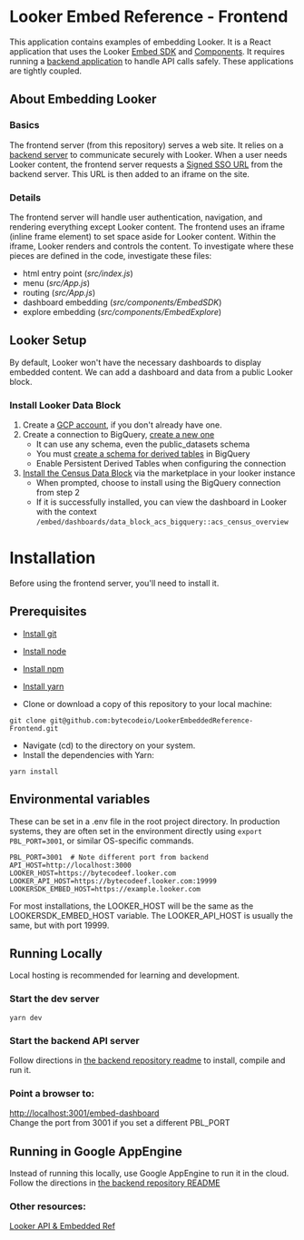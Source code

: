 # Looker Embed Reference - Frontend 

 This application contains examples of embedding Looker.  It is a React application that uses the Looker [Embed SDK](https://docs.looker.com/reference/embed-sdk/embed-sdk-intro) and [Components](https://docs.looker.com/data-modeling/extension-framework/components). It requires running a [backend application](https://github.com/bytecodeio/LookerEmbeddedReference-Backend) to handle API calls safely.  These applications are tightly coupled.

## About Embedding Looker

### Basics
The frontend server (from this repository) serves a web site.  It relies on a [backend server](https://github.com/bytecodeio/LookerEmbeddedReference-Backend) to communicate securely with Looker.  When a user needs Looker content, the frontend server requests a [Signed SSO URL](https://docs.looker.com/reference/embedding/sso-embed) from the backend server.  This URL is then added to an iframe on the site. 

### Details
The frontend server will handle user authentication, navigation, and rendering everything except Looker content.  The frontend uses an iframe (inline frame element) to set space aside for Looker content.  Within the iframe, Looker renders and controls the content.  To investigate where these pieces are defined in the code, investigate these files:

* html entry point (*src/index.js*)
* menu (*src/App.js*)
* routing (*src/App.js*)
* dashboard embedding (*src/components/EmbedSDK*)
* explore embedding (*src/components/EmbedExplore*)

## Looker Setup

By default, Looker won't have the necessary dashboards to display embedded content.  We can add a dashboard and data from a public Looker block.

### Install Looker Data Block
1. Create a [GCP account](https://console.cloud.google.com/getting-started), if you don't already have one.
2. Create a connection to BigQuery, [create a new one](https://docs.looker.com/setup-and-management/database-config/google-bigquery) 
   - It can use any schema, even the public_datasets schema
   - You must [create a schema for derived tables](https://docs.looker.com/setup-and-management/database-config/google-bigquery#creating_a_temporary_dataset_for_persistent_derived_tables) in BigQuery
   - Enable Persistent Derived Tables when configuring the connection
3. [Install the Census Data Block](https://docs.looker.com/data-modeling/looker-blocks#data_blocks) via the marketplace in your looker instance
   - When prompted, choose to install using the BigQuery connection from step 2
   - If it is successfully installed, you can view the dashboard in Looker with the context `/embed/dashboards/data_block_acs_bigquery::acs_census_overview`

# Installation
Before using the frontend server, you'll need to install it.

## Prerequisites
* [Install git](https://git-scm.com/downloads)
* [Install node](https://nodejs.org/en/download/)
* [Install npm](https://docs.npmjs.com/cli/v7/configuring-npm/install)
* [Install yarn](https://classic.yarnpkg.com/lang/en/docs/install)

* Clone or download a copy of this repository to your local machine:
```
git clone git@github.com:bytecodeio/LookerEmbeddedReference-Frontend.git
```

* Navigate (cd) to the directory on your system.
* Install the dependencies with Yarn:
```
yarn install
```
  
## Environmental variables

These can be set in a .env file in the root project directory.  In production systems, they are often set in the environment directly using `export PBL_PORT=3001`, or similar OS-specific commands.

```
PBL_PORT=3001  # Note different port from backend 
API_HOST=http://localhost:3000
LOOKER_HOST=https://bytecodeef.looker.com
LOOKER_API_HOST=https://bytecodeef.looker.com:19999
LOOKERSDK_EMBED_HOST=https://example.looker.com   
```
For most installations, the LOOKER_HOST will be the same as the LOOKERSDK_EMBED_HOST variable. The LOOKER_API_HOST is usually the same, but with port 19999.

## Running Locally

Local hosting is recommended for learning and development.

### Start the dev server
```
yarn dev 
```

### Start the backend API server

Follow directions in [the backend repository readme](https://github.com/bytecodeio/LookerEmbeddedReference-Backend#installation) to install, compile and run it.

### Point a browser to:

[http://localhost:3001/embed-dashboard](http://localhost:3001/embed-dashboard)  
Change the port from 3001 if you set a different PBL_PORT

## Running in Google AppEngine

Instead of running this locally, use Google AppEngine to run it in the cloud.
Follow the directions in [the backend repository README](https://github.com/bytecodeio/LookerEmbeddedReference-Backend#google-appengine-installation)


### Other resources:

[Looker API & Embedded Ref ](https://docs.looker.com/reference/api-embedding-intro)
